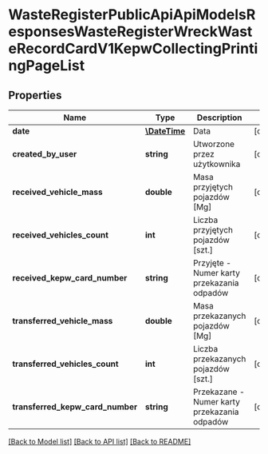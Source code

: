 # WasteRegisterPublicApiApiModelsResponsesWasteRegisterWreckWasteRecordCardV1KepwCollectingPrintingPageList

## Properties
Name | Type | Description | Notes
------------ | ------------- | ------------- | -------------
**date** | [**\DateTime**](\DateTime.md) | Data | [optional] 
**created_by_user** | **string** | Utworzone przez użytkownika | [optional] 
**received_vehicle_mass** | **double** | Masa przyjętych pojazdów [Mg] | [optional] 
**received_vehicles_count** | **int** | Liczba przyjętych pojazdów [szt.] | [optional] 
**received_kepw_card_number** | **string** | Przyjęte - Numer karty przekazania odpadów | [optional] 
**transferred_vehicle_mass** | **double** | Masa przekazanych pojazdów [Mg] | [optional] 
**transferred_vehicles_count** | **int** | Liczba przekazanych pojazdów [szt.] | [optional] 
**transferred_kepw_card_number** | **string** | Przekazane - Numer karty przekazania odpadów | [optional] 

[[Back to Model list]](../README.md#documentation-for-models) [[Back to API list]](../README.md#documentation-for-api-endpoints) [[Back to README]](../README.md)


